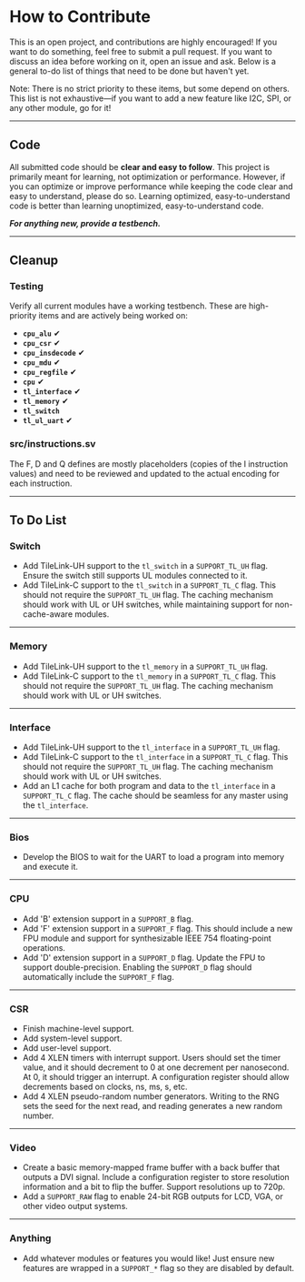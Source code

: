 # How to Contribute

This is an open project, and contributions are highly encouraged! If you want to do something, feel free to submit a pull request. If you want to discuss an idea before working on it, open an issue and ask. Below is a general to-do list of things that need to be done but haven't yet. 

Note: There is no strict priority to these items, but some depend on others. This list is not exhaustive—if you want to add a new feature like I2C, SPI, or any other module, go for it!

---

## Code

All submitted code should be **clear and easy to follow**. This project is primarily meant for learning, not optimization or performance. However, if you can optimize or improve performance while keeping the code clear and easy to understand, please do so. Learning optimized, easy-to-understand code is better than learning unoptimized, easy-to-understand code.

***For anything new, provide a testbench.***

---

## Cleanup

### Testing

Verify all current modules have a working testbench. These are high-priority items and are actively being worked on:

- **`cpu_alu`** ✔
- **`cpu_csr`** ✔
- **`cpu_insdecode`** ✔
- **`cpu_mdu`** ✔
- **`cpu_regfile`** ✔
- **`cpu`** ✔
- **`tl_interface`** ✔
- **`tl_memory`** ✔ 
- **`tl_switch`**
- **`tl_ul_uart`** ✔

### src/instructions.sv

The F, D and Q defines are mostly placeholders (copies of the I instruction values) and need to be reviewed and updated to the actual encoding for each instruction.

---

## To Do List

### **Switch**

- Add TileLink-UH support to the `tl_switch` in a `SUPPORT_TL_UH` flag. Ensure the switch still supports UL modules connected to it.
- Add TileLink-C support to the `tl_switch` in a `SUPPORT_TL_C` flag. This should not require the `SUPPORT_TL_UH` flag. The caching mechanism should work with UL or UH switches, while maintaining support for non-cache-aware modules.

---

### **Memory**

- Add TileLink-UH support to the `tl_memory` in a `SUPPORT_TL_UH` flag.
- Add TileLink-C support to the `tl_memory` in a `SUPPORT_TL_C` flag. This should not require the `SUPPORT_TL_UH` flag. The caching mechanism should work with UL or UH switches.

---

### **Interface**

- Add TileLink-UH support to the `tl_interface` in a `SUPPORT_TL_UH` flag.
- Add TileLink-C support to the `tl_interface` in a `SUPPORT_TL_C` flag. This should not require the `SUPPORT_TL_UH` flag. The caching mechanism should work with UL or UH switches.
- Add an L1 cache for both program and data to the `tl_interface` in a `SUPPORT_TL_C` flag. The cache should be seamless for any master using the `tl_interface`.

---

### **Bios**

- Develop the BIOS to wait for the UART to load a program into memory and execute it.

---

### **CPU**

- Add 'B' extension support in a `SUPPORT_B` flag.
- Add 'F' extension support in a `SUPPORT_F` flag. This should include a new FPU module and support for synthesizable IEEE 754 floating-point operations.
- Add 'D' extension support in a `SUPPORT_D` flag. Update the FPU to support double-precision. Enabling the `SUPPORT_D` flag should automatically include the `SUPPORT_F` flag.

---

### **CSR**

- Finish machine-level support.
- Add system-level support.
- Add user-level support.
- Add 4 XLEN timers with interrupt support. Users should set the timer value, and it should decrement to 0 at one decrement per nanosecond. At 0, it should trigger an interrupt. A configuration register should allow decrements based on clocks, ns, ms, s, etc.
- Add 4 XLEN pseudo-random number generators. Writing to the RNG sets the seed for the next read, and reading generates a new random number.

---

### **Video**

- Create a basic memory-mapped frame buffer with a back buffer that outputs a DVI signal. Include a configuration register to store resolution information and a bit to flip the buffer. Support resolutions up to 720p.
- Add a `SUPPORT_RAW` flag to enable 24-bit RGB outputs for LCD, VGA, or other video output systems.

---

### **Anything**

- Add whatever modules or features you would like! Just ensure new features are wrapped in a `SUPPORT_*` flag so they are disabled by default.
